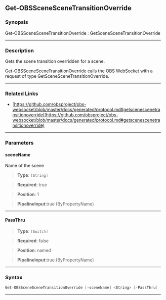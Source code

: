 Get-OBSSceneSceneTransitionOverride
-----------------------------------
### Synopsis
Get-OBSSceneSceneTransitionOverride : GetSceneSceneTransitionOverride

---
### Description

Gets the scene transition overridden for a scene.


Get-OBSSceneSceneTransitionOverride calls the OBS WebSocket with a request of type GetSceneSceneTransitionOverride.

---
### Related Links
* [https://github.com/obsproject/obs-websocket/blob/master/docs/generated/protocol.md#getscenescenetransitionoverride](https://github.com/obsproject/obs-websocket/blob/master/docs/generated/protocol.md#getscenescenetransitionoverride)



---
### Parameters
#### **sceneName**

Name of the scene



> **Type**: ```[String]```

> **Required**: true

> **Position**: 1

> **PipelineInput**:true (ByPropertyName)



---
#### **PassThru**

> **Type**: ```[Switch]```

> **Required**: false

> **Position**: named

> **PipelineInput**:true (ByPropertyName)



---
### Syntax
```PowerShell
Get-OBSSceneSceneTransitionOverride [-sceneName] <String> [-PassThru] [<CommonParameters>]
```
---
